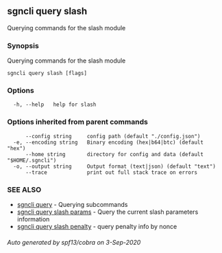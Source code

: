## sgncli query slash

Querying commands for the slash module

### Synopsis

Querying commands for the slash module

```
sgncli query slash [flags]
```

### Options

```
  -h, --help   help for slash
```

### Options inherited from parent commands

```
      --config string     config path (default "./config.json")
  -e, --encoding string   Binary encoding (hex|b64|btc) (default "hex")
      --home string       directory for config and data (default "$HOME/.sgncli")
  -o, --output string     Output format (text|json) (default "text")
      --trace             print out full stack trace on errors
```

### SEE ALSO

* [sgncli query](sgncli_query.md)	 - Querying subcommands
* [sgncli query slash params](sgncli_query_slash_params.md)	 - Query the current slash parameters information
* [sgncli query slash penalty](sgncli_query_slash_penalty.md)	 - query penalty info by nonce

###### Auto generated by spf13/cobra on 3-Sep-2020
